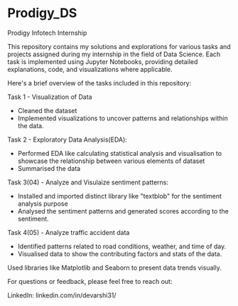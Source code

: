 # Prodigy_DS
Prodigy Infotech Internship

This repository contains my solutions and explorations for various tasks and projects assigned during my internship in the field of Data Science. Each task is implemented using Jupyter Notebooks, providing detailed explanations, code, and visualizations where applicable.

Here's a brief overview of the tasks included in this repository:

Task 1 - Visualization of Data
- Cleaned the dataset
- Implemented visualizations to uncover patterns and relationships within the data.

Task 2 - Exploratory Data Analysis(EDA):
- Performed EDA like calculating statistical analysis and visualisation to showcase the relationship between various elements of dataset
- Summarised the data
  
Task 3(04) - Analyze and Visulaize sentiment patterns:
- Installed and imported distinct library like "textblob" for the sentiment analysis purpose
- Analysed the sentiment patterns and generated scores according to the sentiment.

Task 4(05) - Analyze traffic accident data
- Identified patterns related to road conditions, weather, and time of day.
- Visualised data to show the contributing factors and stats of the data.
  
Used libraries like Matplotlib and Seaborn to present data trends visually.



For questions or feedback, please feel free to reach out:

LinkedIn: linkedin.com/in/devarshi31/

